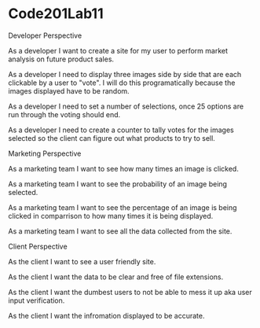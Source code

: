 # Code201Lab11

Developer Perspective

As a developer I want to create a site for my user to perform market analysis on future product sales.

As a developer I need to display three images side by side that are each clickable by a user to "vote". I will do this programatically because the images displayed have to be random.

As a developer I need to set a number of selections, once 25 options are run through the voting should end.

As a developer I need to create a counter to tally votes for the images selected so the client can figure out what products to try to sell.


Marketing Perspective

As a marketing team I want to see how many times an image is clicked.

As a marketing team I want to see the probability of an image being selected.

As a marketing team I want to see the percentage of an image is being clicked in comparrison to how many times it is being displayed.

As a marketing team I want to see all the data collected from the site.


Client Perspective

As the client I want to see a user friendly site.

As the client I want the data to be clear and free of file extensions.

As the client I want the dumbest users to not be able to mess it up aka user input verification.

As the client I want the infromation displayed to be accurate.
